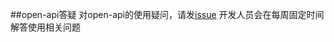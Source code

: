 ##open-api答疑
对open-api的使用疑问，请发[issue](https://github.com/wave-fe/open-api/issues)
开发人员会在每周固定时间解答使用相关问题
